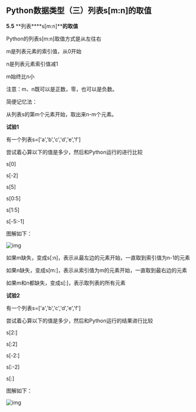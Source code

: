 ## Python数据类型（三）列表s[m:n]的取值

**5.5** **列表****s[m:n]****的取值**

Python的列表s[m:n]取值方式是从左往右

m是列表元素的索引值，从0开始

n是列表元素索引值减1

m始终比n小

注意：m、n既可以是正数，零，也可以是负数。

 

简便记忆法：

从列表s的第m个元素开始，取出来n-m个元素。

 

**试验1**

有一个列表s=['a','b','c','d','e','f']

尝试着心算以下的值是多少，然后和Python运行的进行比较

s[0]

s[-2]

s[5]

s[0:5]

s[1:5]

s[-5:-1]

图解如下：

![img](https://img-blog.csdnimg.cn/20200131100346216.png?x-oss-process=image/watermark,type_ZmFuZ3poZW5naGVpdGk,shadow_10,text_aHR0cHM6Ly9ibG9nLmNzZG4ubmV0L3l0eV83,size_16,color_FFFFFF,t_70)

 

如果m缺失，变成s[:n]，表示从最左边的元素开始，一直取到索引值为n-1的元素

如果n缺失，变成s[m:]，表示从索引值为m的元素开始，一直取到最右边的元素

如果m和n都缺失，变成s[:]，表示取列表的所有元素

 

**试验2**

有一个列表s=['a','b','c','d','e','f']

尝试着心算以下的值是多少，然后和Python运行的结果进行比较

s[2:]

s[:2]

s[-2:]

s[:-2]

s[:]

图解如下：

![img](D:\Desktop\python\images\watermark,type_ZmFuZ3poZW5naGVpdGk,shadow_10,text_aHR0cHM6Ly9ibG9nLmNzZG4ubmV0L3l0eV83,size_16,color_FFFFFF,t_70)